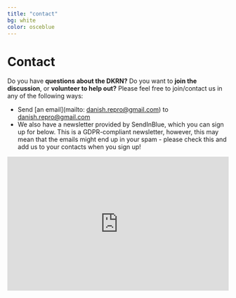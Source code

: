 ```yaml
---
title: "contact"
bg: white
color: osceblue
---
```


<a id="contact"></a>

# Contact

Do you have **questions about the DKRN?** Do you want to **join the discussion**, or **volunteer to help out?** Please feel free to join/contact us in any of the following ways:

- Send [an email](mailto: danish.repro@gmail.com) to danish.repro@gmail.com
- We also have a newsletter provided by SendInBlue, which you can sign up for below. This is a GDPR-compliant newsletter, however, this may mean that the emails might end up in your spam - please check this and add us to your contacts when you sign up!


<iframe width="540" height="305" src="https://cbce7a82.sibforms.com/serve/MUIEAALus2E1kELvO4U1dSzJuBUU1ZvF91mOGFh0uDkLYRCKnOzrT_NYCd7oaN3qWNeRO5I9dsjxeHdowuv-bQZSw6zeCwPLWrFsDwRk61oAO_c-LEeX5tyWzqwUWhG_pyXhWERez--ZxKlws-mq_uMqTyRmz61HcRRKFPfl3_Lzvu7EOnWSXfhP2N8MuDcxB9MTNc7OtJcaaWys" frameborder="0" scrolling="auto" allowfullscreen style="display: block;margin-left: auto;margin-right: auto;max-width: 100%;"></iframe>
